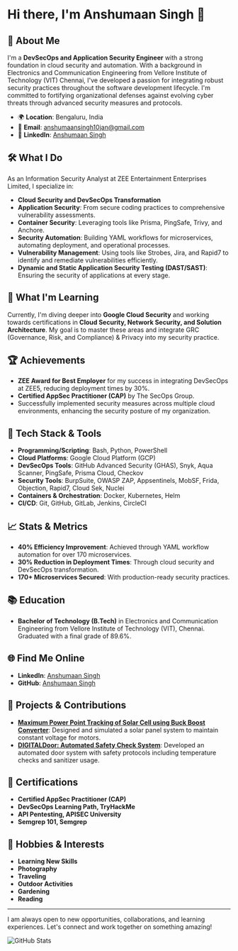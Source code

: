 # Hi there, I'm Anshumaan Singh 👋

## 🌟 About Me
I'm a **DevSecOps and Application Security Engineer** with a strong foundation in cloud security and automation. With a background in Electronics and Communication Engineering from Vellore Institute of Technology (VIT) Chennai, I've developed a passion for integrating robust security practices throughout the software development lifecycle. I'm committed to fortifying organizational defenses against evolving cyber threats through advanced security measures and protocols.

- 🌍 **Location**: Bengaluru, India
- 📧 **Email**: [anshumaansingh10jan@gmail.com](mailto:anshumaansingh10jan@gmail.com)
- 💼 **LinkedIn**: [Anshumaan Singh](https://linkedin.com/in/anshumaan-singh-6b51b5239)

## 🛠️ What I Do
As an Information Security Analyst at ZEE Entertainment Enterprises Limited, I specialize in:

- **Cloud Security and DevSecOps Transformation**
- **Application Security**: From secure coding practices to comprehensive vulnerability assessments.
- **Container Security**: Leveraging tools like Prisma, PingSafe, Trivy, and Anchore.
- **Security Automation**: Building YAML workflows for microservices, automating deployment, and operational processes.
- **Vulnerability Management**: Using tools like Strobes, Jira, and Rapid7 to identify and remediate vulnerabilities efficiently.
- **Dynamic and Static Application Security Testing (DAST/SAST)**: Ensuring the security of applications at every stage.

## 🌱 What I'm Learning
Currently, I'm diving deeper into **Google Cloud Security** and working towards certifications in **Cloud Security, Network Security, and Solution Architecture**. My goal is to master these areas and integrate GRC (Governance, Risk, and Compliance) & Privacy into my security practice.

## 🏆 Achievements
- **ZEE Award for Best Employer** for my success in integrating DevSecOps at ZEE5, reducing deployment times by 30%.
- **Certified AppSec Practitioner (CAP)** by The SecOps Group.
- Successfully implemented security measures across multiple cloud environments, enhancing the security posture of my organization.

## 🔧 Tech Stack & Tools
- **Programming/Scripting**: Bash, Python, PowerShell
- **Cloud Platforms**: Google Cloud Platform (GCP)
- **DevSecOps Tools**: GitHub Advanced Security (GHAS), Snyk, Aqua Scanner, PingSafe, Prisma Cloud, Checkov
- **Security Tools**: BurpSuite, OWASP ZAP, Appsentinels, MobSF, Frida, Objection, Rapid7, Cloud Sek, Nuclei
- **Containers & Orchestration**: Docker, Kubernetes, Helm
- **CI/CD**: Git, GitHub, GitLab, Jenkins, CircleCI

## 📈 Stats & Metrics
- **40% Efficiency Improvement**: Achieved through YAML workflow automation for over 170 microservices.
- **30% Reduction in Deployment Times**: Through cloud security and DevSecOps transformation.
- **170+ Microservices Secured**: With production-ready security practices.

## 📚 Education
- **Bachelor of Technology (B.Tech)** in Electronics and Communication Engineering from Vellore Institute of Technology (VIT), Chennai. Graduated with a final grade of 89.6%.

## 🌐 Find Me Online
- **LinkedIn**: [Anshumaan Singh](https://linkedin.com/in/anshumaan-singh-6b51b5239)
- **GitHub**: [Anshumaan Singh](https://github.com/anshumaan-10)

## 🚀 Projects & Contributions
- **[Maximum Power Point Tracking of Solar Cell using Buck Boost Converter](#)**: Designed and simulated a solar panel system to maintain constant voltage for motors.
- **[DIGITALDoor: Automated Safety Check System](#)**: Developed an automated door system with safety protocols including temperature checks and sanitizer usage.

## 🏅 Certifications
- **Certified AppSec Practitioner (CAP)**
- **DevSecOps Learning Path, TryHackMe**
- **API Pentesting, APISEC University**
- **Semgrep 101, Semgrep**

## 🌟 Hobbies & Interests
- **Learning New Skills**
- **Photography**
- **Traveling**
- **Outdoor Activities**
- **Gardening**
- **Reading**

---

I am always open to new opportunities, collaborations, and learning experiences. Let's connect and work together on something amazing!

![GitHub Stats](https://github-readme-stats.vercel.app/api?username=anshumaan-10&show_icons=true&hide=stars&theme=radical)
